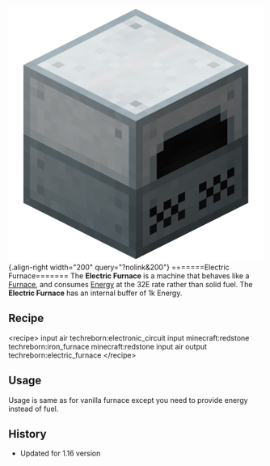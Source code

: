![Electric Furnace](/media/mods/techreborn/electric_furnace.png){.align-right width="200" query="?nolink&200"} =======Electric Furnace======= The **Electric Furnace** is a machine that behaves like a [Furnace](https://minecraft.gamepedia.com/Furnace), and consumes [Energy](/energy) at the 32E rate rather than solid fuel. The **Electric Furnace** has an internal buffer of 1k Energy.

## Recipe

\<recipe\> input air techreborn:electronic_circuit input minecraft:redstone techreborn:iron_furnace minecraft:redstone input air output techreborn:electric_furnace \</recipe\>

## Usage

Usage is same as for vanilla furnace except you need to provide energy instead of fuel.

## History

- Updated for 1.16 version
